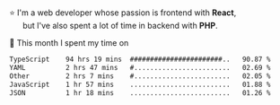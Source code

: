 ⭐ I'm a web developer whose passion is frontend with <b>React</b>,<br/>
&nbsp; &nbsp; &nbsp; but I've also spent a lot of time in backend with <b>PHP</b>.

📅 This month I spent my time on

<!--START_SECTION:waka-->

```txt
TypeScript    94 hrs 19 mins  #######################..   90.87 %
YAML          2 hrs 47 mins   #........................   02.69 %
Other         2 hrs 7 mins    #........................   02.05 %
JavaScript    1 hr 57 mins    .........................   01.88 %
JSON          1 hr 18 mins    .........................   01.26 %
```

<!--END_SECTION:waka-->
